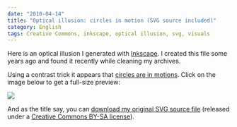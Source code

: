 ```yaml
---
date: "2010-04-14"
title: "Optical illusion: circles in motion (SVG source included)"
category: English
tags: Creative Commons, inkscape, optical illusion, svg, visuals
---
```


Here is an optical illusion I generated with [Inkscape](https://www.inkscape.org). I created this file some years ago and found it recently while cleaning my archives.

Using a contrast trick it appears that [circles are in motions](https://en.wikipedia.org/wiki/Motion_illusion). Click on the image below to get a full-size preview:

![]({attach}optical-illusion-circles-in-motion-preview.png)

And as the title say, you can [download my original SVG source file]({attach}optical-illusion-circles-in-motion.svgz) (released under a [Creative Commons BY-SA license](https://creativecommons.org/licenses/by-sa/3.0/)).
